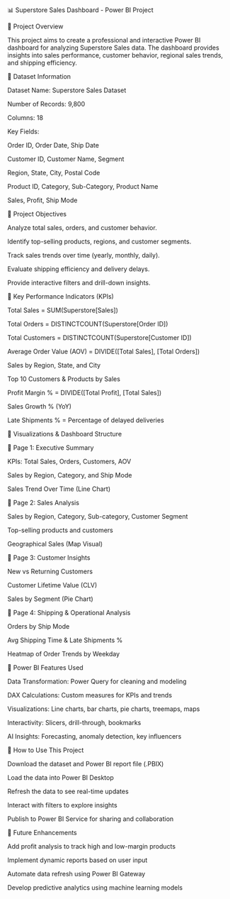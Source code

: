 📊 Superstore Sales Dashboard - Power BI Project

🔹 Project Overview

This project aims to create a professional and interactive Power BI dashboard for analyzing Superstore Sales data. The dashboard provides insights into sales performance, customer behavior, regional sales trends, and shipping efficiency.

🔹 Dataset Information

Dataset Name: Superstore Sales Dataset

Number of Records: 9,800

Columns: 18

Key Fields:

Order ID, Order Date, Ship Date

Customer ID, Customer Name, Segment

Region, State, City, Postal Code

Product ID, Category, Sub-Category, Product Name

Sales, Profit, Ship Mode

🔹 Project Objectives

Analyze total sales, orders, and customer behavior.

Identify top-selling products, regions, and customer segments.

Track sales trends over time (yearly, monthly, daily).

Evaluate shipping efficiency and delivery delays.

Provide interactive filters and drill-down insights.

🔹 Key Performance Indicators (KPIs)

Total Sales = SUM(Superstore[Sales])

Total Orders = DISTINCTCOUNT(Superstore[Order ID])

Total Customers = DISTINCTCOUNT(Superstore[Customer ID])

Average Order Value (AOV) = DIVIDE([Total Sales], [Total Orders])

Sales by Region, State, and City

Top 10 Customers & Products by Sales

Profit Margin % = DIVIDE([Total Profit], [Total Sales])

Sales Growth % (YoY)

Late Shipments % = Percentage of delayed deliveries

🔹 Visualizations & Dashboard Structure

📌 Page 1: Executive Summary

KPIs: Total Sales, Orders, Customers, AOV

Sales by Region, Category, and Ship Mode

Sales Trend Over Time (Line Chart)

📌 Page 2: Sales Analysis

Sales by Region, Category, Sub-category, Customer Segment

Top-selling products and customers

Geographical Sales (Map Visual)

📌 Page 3: Customer Insights

New vs Returning Customers

Customer Lifetime Value (CLV)

Sales by Segment (Pie Chart)

📌 Page 4: Shipping & Operational Analysis

Orders by Ship Mode

Avg Shipping Time & Late Shipments %

Heatmap of Order Trends by Weekday

🔹 Power BI Features Used

Data Transformation: Power Query for cleaning and modeling

DAX Calculations: Custom measures for KPIs and trends

Visualizations: Line charts, bar charts, pie charts, treemaps, maps

Interactivity: Slicers, drill-through, bookmarks

AI Insights: Forecasting, anomaly detection, key influencers

🔹 How to Use This Project

Download the dataset and Power BI report file (.PBIX)

Load the data into Power BI Desktop

Refresh the data to see real-time updates

Interact with filters to explore insights

Publish to Power BI Service for sharing and collaboration

🔹 Future Enhancements

Add profit analysis to track high and low-margin products

Implement dynamic reports based on user input

Automate data refresh using Power BI Gateway

Develop predictive analytics using machine learning models
